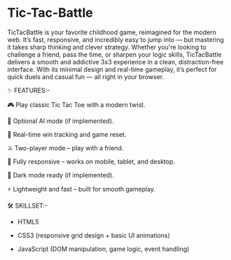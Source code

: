 # Tic-Tac-Battle



TicTacBattle is your favorite childhood game, reimagined for the modern web. It’s fast, responsive, and incredibly easy to jump into — but mastering it takes sharp thinking and clever strategy. Whether you're looking to challenge a friend, pass the time, or sharpen your logic skills, TicTacBattle delivers a smooth and addictive 3x3 experience in a clean, distraction-free interface. With its minimal design and real-time gameplay, it’s perfect for quick duels and casual fun — all right in your browser.







✨ FEATURES:-


🎮 Play classic Tic Tac Toe with a modern twist.

🤖 Optional AI mode (if implemented).

🎯 Real-time win tracking and game reset.

⚔️ Two-player mode – play with a friend.

📱 Fully responsive – works on mobile, tablet, and desktop.

🌙 Dark mode ready (if implemented).

⚡ Lightweight and fast – built for smooth gameplay.




🛠️ SKILLSET:-


* HTML5

* CSS3 (responsive grid design + basic UI animations)

* JavaScript (DOM manipulation, game logic, event handling)

